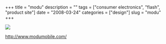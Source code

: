 +++
title = "modu"
description = ""
tags = ["consumer electronics", "flash", "product site"]
date = "2008-03-24"
categories = ["design"]
slug = "modu"
+++


 

  <div id="screens-thumbs" class="clearfix">
    <div class="txt-center" id="design-submission"><a href="http://www.modumobile.com/"><img id='bluga-thumbnail-784' class='bluga-thumbnail large' src='http://media.konigi.com/bluga/
wt47f276ac6efbe_0.jpg'/></a></div>  
  </div>   
<p><a href="http://www.modumobile.com/">http://www.modumobile.com/</a></p>




